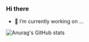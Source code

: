 ### Hi there 
- 🔭 I’m currently working on ...

![Anurag's GitHub stats](https://github-readme-stats.vercel.app/api?username=gacmen45&theme=radical&show_icons=true)
<!--
**gacmen45/gacmen45** is a ✨ _special_ ✨ repository because its `README.md` (this file) appears on your GitHub profile.

Here are some ideas to get you started:

- 🔭 I’m currently working on ...
- 🌱 I’m currently learning ...
- 👯 I’m looking to collaborate on ...
- 🤔 I’m looking for help with ...
- 💬 Ask me about ...
- 📫 How to reach me: ...
- 😄 Pronouns: ...
- ⚡ Fun fact: ...
-->
